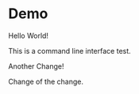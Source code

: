 # Demo

Hello World!

This is a command line interface test.

Another Change!

Change of the change.
